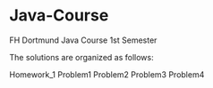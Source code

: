 # Java-Course
FH Dortmund Java Course 1st Semester

The solutions are organized as follows:


Homework_1
	Problem1
	Problem2
	Problem3
	Problem4
